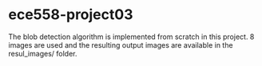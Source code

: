 # ece558-project03

The blob detection algorithm is implemented from scratch in this project. 8 images are used and the resulting output images are available in the resul_images/ folder.
